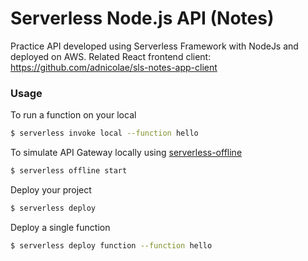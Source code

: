 # Serverless Node.js API (Notes)

Practice API developed using Serverless Framework with NodeJs and deployed on AWS.
Related React frontend client: https://github.com/adnicolae/sls-notes-app-client

### Usage

To run a function on your local

``` bash
$ serverless invoke local --function hello
```

To simulate API Gateway locally using [serverless-offline](https://github.com/dherault/serverless-offline)

``` bash
$ serverless offline start
```

Deploy your project

``` bash
$ serverless deploy
```

Deploy a single function

``` bash
$ serverless deploy function --function hello
```
